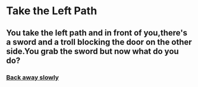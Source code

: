 # Take the Left Path
## You take the left path and in front of you,there's a sword and a troll blocking the door on the other side.You grab the sword but now what do you do?
### [Back away slowly](BackOff.md)